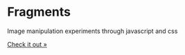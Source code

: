 # Fragments

Image manipulation experiments through javascript and css

[Check it out &raquo;](http://fragments.andrewfiorillo.com)
